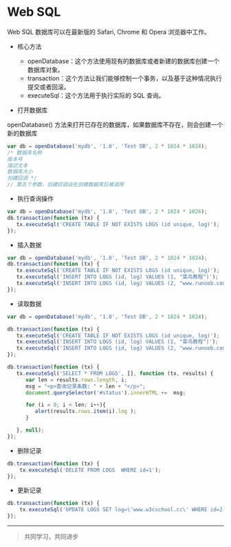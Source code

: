# Web SQL

Web SQL 数据库可以在最新版的 Safari, Chrome 和 Opera 浏览器中工作。

* 核心方法
    - openDatabase：这个方法使用现有的数据库或者新建的数据库创建一个数据库对象。
    - transaction：这个方法让我们能够控制一个事务，以及基于这种情况执行提交或者回滚。
    - executeSql：这个方法用于执行实际的 SQL 查询。

* 打开数据库

openDatabase() 方法来打开已存在的数据库，如果数据库不存在，则会创建一个新的数据库

```js
var db = openDatabase('mydb', '1.0', 'Test DB', 2 * 1024 * 1024);
/* 数据库名称
版本号
描述文本
数据库大小
创建回调 */
// 第五个参数，创建回调会在创建数据库后被调用
```

* 执行查询操作

```js
var db = openDatabase('mydb', '1.0', 'Test DB', 2 * 1024 * 1024);
db.transaction(function (tx) {
   tx.executeSql('CREATE TABLE IF NOT EXISTS LOGS (id unique, log)');
});
```

* 插入数据

```js
var db = openDatabase('mydb', '1.0', 'Test DB', 2 * 1024 * 1024);
db.transaction(function (tx) {
   tx.executeSql('CREATE TABLE IF NOT EXISTS LOGS (id unique, log)');
   tx.executeSql('INSERT INTO LOGS (id, log) VALUES (1, "菜鸟教程")');
   tx.executeSql('INSERT INTO LOGS (id, log) VALUES (2, "www.runoob.com")');
});
```

* 读取数据

```js
var db = openDatabase('mydb', '1.0', 'Test DB', 2 * 1024 * 1024);

db.transaction(function (tx) {
   tx.executeSql('CREATE TABLE IF NOT EXISTS LOGS (id unique, log)');
   tx.executeSql('INSERT INTO LOGS (id, log) VALUES (1, "菜鸟教程")');
   tx.executeSql('INSERT INTO LOGS (id, log) VALUES (2, "www.runoob.com")');
});

db.transaction(function (tx) {
   tx.executeSql('SELECT * FROM LOGS', [], function (tx, results) {
      var len = results.rows.length, i;
      msg = "<p>查询记录条数: " + len + "</p>";
      document.querySelector('#status').innerHTML +=  msg;

      for (i = 0; i < len; i++){
         alert(results.rows.item(i).log );
      }

   }, null);
});
```

* 删除记录

```js
db.transaction(function (tx) {
    tx.executeSql('DELETE FROM LOGS  WHERE id=1');
});
```

* 更新记录

```js
db.transaction(function (tx) {
    tx.executeSql('UPDATE LOGS SET log=\'www.w3cschool.cc\' WHERE id=2');
});
```

___
> 共同学习，共同进步
